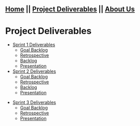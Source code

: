 ## [Home](README.md) || [Project Deliverables](project-deliverables.md) || [About Us](about-us.md)

# Project Deliverables

<section class="main-content">
      <ul>
        <li><a href="https://github.com/shoffman813/Tutorly/tree/master/deliverables/sprint1">Sprint 1 Deliverables</a>
             <ul>
                  <li><a href="https://github.com/shoffman813/Tutorly/blob/master/deliverables/sprint1/Sprint1GoalBacklog.docx">Goal Backlog</a>
        </li>
            <li><a href="https://github.com/shoffman813/Tutorly/blob/master/deliverables/sprint1/Sprint1Retrospective.docx">Retrospective</a>
        </li>
            <li><a href="https://github.com/shoffman813/Tutorly/blob/master/deliverables/sprint1/backlog">Backlog</a>
        </li>
            <li><a href="https://github.com/shoffman813/Tutorly/blob/master/deliverables/sprint1/sprint1_presentation.pdf">Presentation</a>
                  </li>
             </ul>
        <li><a href="https://github.com/shoffman813/Tutorly/tree/master/deliverables/sprint2">Sprint 2 Deliverables</a>
             <ul>
                  <li><a href="https://github.com/shoffman813/Tutorly/blob/master/deliverables/sprint2/Sprint2GoalBacklog.docx">Goal Backlog</a>
        </li>
            <li><a href="https://github.com/shoffman813/Tutorly/blob/master/deliverables/sprint2/Sprint2Retrospective.docx">Retrospective</a>
        </li>
            <li><a href="https://github.com/shoffman813/Tutorly/blob/master/deliverables/sprint2/backlog">Backlog</a>
        </li>
            <li><a href="https://github.com/shoffman813/Tutorly/blob/master/deliverables/sprint2/Tutorly%20(Sprint%202).pdf">Presentation</a>
                  </li>
             </ul>
                    </ul>      
        <ul>
        <li><a href="https://github.com/shoffman813/Tutorly/tree/master/deliverables/sprint3">Sprint 3 Deliverables</a>
             <ul>
                  <li><a href="https://github.com/shoffman813/Tutorly/blob/master/deliverables/sprint3/Sprint3GoalBacklog.docx">Goal Backlog</a>
        </li>
            <li><a href="https://github.com/shoffman813/Tutorly/blob/master/deliverables/sprint3/Sprint3Retrospective.docx">Retrospective</a>
            <li><a href="https://github.com/shoffman813/Tutorly/blob/master/deliverables/sprint3/Tutorly-%20Hoffman%2C%20Hawblitzel%2C%20Kimmel%2C%20Parse.pdf">Presentation</a>
                  </li>
              </ul>
              

